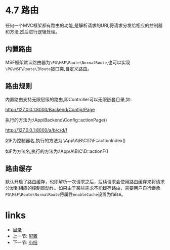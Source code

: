 # 4.7 路由

任何一个MVC框架都有路由的功能,是解析请求的URI,将请求分发给相应的控制器和方法,然后进行逻辑处理。

## 内置路由

MSF框架默认路由器为`\PG\MSF\Route\NormalRoute`,也可以实现`\PG\MSF\Route\IRoute`接口类,自定义路由。

## 路由规则

内置路由支持无限层级的路由,即Controller可以无限嵌套目录,如:

http://127.0.0.1:8000/Backend/Config/Page

执行的方法为:\App\Backend\Config::actionPage()

http://127.0.0.1:8000/a/b/c/d/f

如F为控制器名,执行的方法为:\App\A\B\C\D\F::actionIndex()

如F为方法名,执行的方法为:\App\A\B\C\D::actionF()

## 路由缓存

默认开启了路由缓存，也即解析一次请求之后，后续请求会使用路由缓存来将请求分发到相应的控制器动作。如果由于某些需求不能缓存路由，需要用户自行继承`PG\MSF\Route\NormalRoute`将属性`enableCache`设置为false。

# links
  * [目录](<README.md>)
  * 上一节: [配置](<04.6-配置.md>)
  * 下一节: [小结](<04.8-小结.md>)